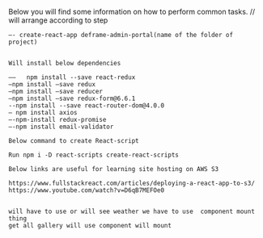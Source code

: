 Below you will find some information on how to perform common tasks.
// will arrange according to step



`````` —-   npm install -g create-react-app
—- create-react-app deframe-admin-portal(name of the folder of project)


Will install below dependencies

——   npm install --save react-redux
—npm install —save redux
—npm install —save reducer
—npm install —save redux-form@6.6.1
--npm install --save react-router-dom@4.0.0
— npm install axios
—-npm-install redux-promise
—-npm install email-validator

Below command to create React-script

Run npm i -D react-scripts create-react-scripts

Below links are useful for learning site hosting on AWS S3

https://www.fullstackreact.com/articles/deploying-a-react-app-to-s3/
https://www.youtube.com/watch?v=D6qB7MEFOe0


will have to use or will see weather we have to use  component mount  thing
get all gallery will use component will mount
